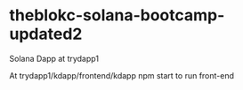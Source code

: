 # theblokc-solana-bootcamp-updated2

Solana Dapp at trydapp1

At trydapp1/kdapp/frontend/kdapp npm start to run front-end
